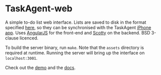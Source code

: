 TaskAgent-web
=============

A simple to-do list web interface. Lists are saved to disk in the format
specified [here][1], so they can be synchronised with the TaskAgent [iPhone
app][4]. Uses [AngularJS][2] for the front-end and [Scotty][3] on the backend.
BSD 3-clause licenced.

To build the server binary, run `make`. Note that the `assets` directory is
required at runtime. Running the server will bring up the interface on
`localhost:3001`.

Check out the [demo][5] and the [docs][6].


[1]: http://macrecon.com/taskagent-formatting/
[2]: http://angularjs.org/
[3]: http://hackage.haskell.org/package/scotty
[4]: http://macrecon.com/app/TaskAgent/
[5]: http://todo.asayers.org/
[6]: http://asayers.github.io/TaskAgent-web/
